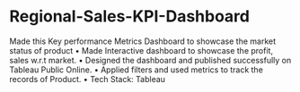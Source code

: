 # Regional-Sales-KPI-Dashboard
Made this Key performance Metrics Dashboard to showcase the market status of product
•	Made Interactive dashboard to showcase the profit, sales w.r.t market.
•	Designed the dashboard and published successfully on Tableau Public Online.
•	Applied filters and used metrics to track the records of Product.
•	Tech Stack: Tableau

